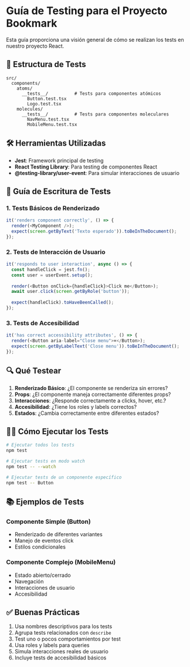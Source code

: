# Guía de Testing para el Proyecto Bookmark

Esta guía proporciona una visión general de cómo se realizan los tests en nuestro proyecto React.

## 🎯 Estructura de Tests

```
src/
  components/
    atoms/
      __tests__/          # Tests para componentes atómicos
        Button.test.tsx
        Logo.test.tsx
    molecules/
      __tests__/          # Tests para componentes moleculares
        NavMenu.test.tsx
        MobileMenu.test.tsx
```

## 🛠 Herramientas Utilizadas

- **Jest**: Framework principal de testing
- **React Testing Library**: Para testing de componentes React
- **@testing-library/user-event**: Para simular interacciones de usuario

## 📝 Guía de Escritura de Tests

### 1. Tests Básicos de Renderizado
```typescript
it('renders component correctly', () => {
  render(<MyComponent />);
  expect(screen.getByText('Texto esperado')).toBeInTheDocument();
});
```

### 2. Tests de Interacción de Usuario
```typescript
it('responds to user interaction', async () => {
  const handleClick = jest.fn();
  const user = userEvent.setup();
  
  render(<Button onClick={handleClick}>Click me</Button>);
  await user.click(screen.getByRole('button'));
  
  expect(handleClick).toHaveBeenCalled();
});
```

### 3. Tests de Accesibilidad
```typescript
it('has correct accessibility attributes', () => {
  render(<Button aria-label="Close menu">×</Button>);
  expect(screen.getByLabelText('Close menu')).toBeInTheDocument();
});
```

## 🔍 Qué Testear

1. **Renderizado Básico**: ¿El componente se renderiza sin errores?
2. **Props**: ¿El componente maneja correctamente diferentes props?
3. **Interacciones**: ¿Responde correctamente a clicks, hover, etc.?
4. **Accesibilidad**: ¿Tiene los roles y labels correctos?
5. **Estados**: ¿Cambia correctamente entre diferentes estados?

## 🏃‍♂️ Cómo Ejecutar los Tests

```bash
# Ejecutar todos los tests
npm test

# Ejecutar tests en modo watch
npm test -- --watch

# Ejecutar tests de un componente específico
npm test -- Button
```

## 📚 Ejemplos de Tests

### Componente Simple (Button)
- Renderizado de diferentes variantes
- Manejo de eventos click
- Estilos condicionales

### Componente Complejo (MobileMenu)
- Estado abierto/cerrado
- Navegación
- Interacciones de usuario
- Accesibilidad

## ✅ Buenas Prácticas

1. Usa nombres descriptivos para los tests
2. Agrupa tests relacionados con `describe`
3. Test uno o pocos comportamientos por test
4. Usa roles y labels para queries
5. Simula interacciones reales de usuario
6. Incluye tests de accesibilidad básicos